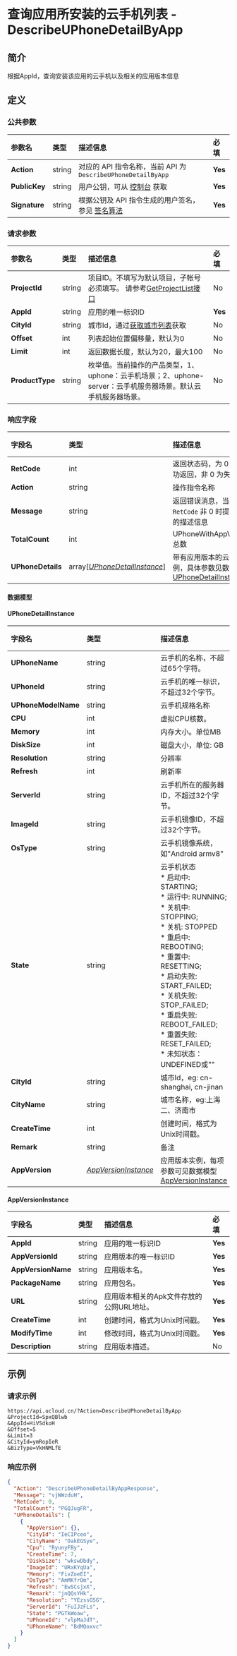 # 查询应用所安装的云手机列表 - DescribeUPhoneDetailByApp

## 简介

根据AppId，查询安装该应用的云手机以及相关的应用版本信息









## 定义

### 公共参数

| 参数名 | 类型 | 描述信息 | 必填 |
|:---|:---|:---|:---|
| **Action**     | string  | 对应的 API 指令名称，当前 API 为 `DescribeUPhoneDetailByApp`                        | **Yes** |
| **PublicKey**  | string  | 用户公钥，可从 [控制台](https://console.ucloud.cn/uapi/apikey) 获取                                             | **Yes** |
| **Signature**  | string  | 根据公钥及 API 指令生成的用户签名，参见 [签名算法](api/summary/signature.md)  | **Yes** |

### 请求参数

| 参数名 | 类型 | 描述信息 | 必填 |
|:---|:---|:---|:---|
| **ProjectId** | string | 项目ID。不填写为默认项目，子帐号必须填写。 请参考[GetProjectList接口](https://docs.ucloud.cn/api/summary/get_project_list) |No|
| **AppId** | string | 应用的唯一标识ID |**Yes**|
| **CityId** | string | 城市Id，通过[获取城市列表](#DescribeUPhoneCities)获取 |No|
| **Offset** | int | 列表起始位置偏移量，默认为0 |No|
| **Limit** | int | 返回数据长度，默认为20，最大100 |No|
| **ProductType** | string | 枚举值。当前操作的产品类型，1、uphone：云手机场景；2、uphone-server：云手机服务器场景。默认云手机服务器场景。 |No|

### 响应字段

| 字段名 | 类型 | 描述信息 | 必填 |
|:---|:---|:---|:---|
| **RetCode** | int | 返回状态码，为 0 则为成功返回，非 0 为失败 |**Yes**|
| **Action** | string | 操作指令名称 |**Yes**|
| **Message** | string | 返回错误消息，当 `RetCode` 非 0 时提供详细的描述信息 |No|
| **TotalCount** | int | UPhoneWithAppVersion总数 |**Yes**|
| **UPhoneDetails** | array[[*UPhoneDetailInstance*](#UPhoneDetailInstance)] | 带有应用版本的云手机实例，具体参数见数据模型 [UPhoneDetailInstanc](#UPhoneDetailInstanc) |**Yes**|

#### 数据模型


#### UPhoneDetailInstance

| 字段名 | 类型 | 描述信息 | 必填 |
|:---|:---|:---|:---|
| **UPhoneName** | string | 云手机的名称，不超过65个字符。<br /> |No|
| **UPhoneId** | string | 云手机的唯一标识，不超过32个字节。<br /> |No|
| **UPhoneModelName** | string | 云手机规格名称<br /> |No|
| **CPU** | int | 虚拟CPU核数。<br /> |No|
| **Memory** | int | 内存大小。单位MB<br /> |No|
| **DiskSize** | int | 磁盘大小，单位: GB<br /> |No|
| **Resolution** | string | 分辨率<br /> |No|
| **Refresh** | int | 刷新率<br /> |No|
| **ServerId** | string | 云手机所在的服务器ID，不超过32个字节。<br /> |No|
| **ImageId** | string | 云手机镜像ID，不超过32个字节。<br /> |No|
| **OsType** | string | 云手机镜像系统，如"Android armv8"<br /> |No|
| **State** | string | 云手机状态<br />* 启动中: STARTING; <br />* 运行中: RUNNING; <br />* 关机中: STOPPING; <br />* 关机: STOPPED <br />* 重启中: REBOOTING; <br />* 重置中: RESETTING; <br />* 启动失败: START_FAILED; <br />* 关机失败: STOP_FAILED; <br />* 重启失败: REBOOT_FAILED; <br />* 重置失败: RESET_FAILED; <br />* 未知状态：UNDEFINED或""<br /> |No|
| **CityId** | string | 城市Id，eg: cn-shanghai, cn-jinan<br /> |No|
| **CityName** | string | 城市名称，eg:上海二、济南市<br /> |No|
| **CreateTime** | int | 创建时间，格式为Unix时间戳。<br /> |No|
| **Remark** | string | 备注<br /> |No|
| **AppVersion** | [*AppVersionInstance*](#AppVersionInstance) | 应用版本实例，每项参数可见数据模型 [AppVersionInstance](#AppVersionInstance)<br /> |No|

#### AppVersionInstance

| 字段名 | 类型 | 描述信息 | 必填 |
|:---|:---|:---|:---|
| **AppId** | string | 应用的唯一标识ID |**Yes**|
| **AppVersionId** | string | 应用版本的唯一标识ID |**Yes**|
| **AppVersionName** | string | 应用版本名。 |**Yes**|
| **PackageName** | string | 应用包名。 |**Yes**|
| **URL** | string | 应用版本相关的Apk文件存放的公网URL地址。<br /> |**Yes**|
| **CreateTime** | int | 创建时间，格式为Unix时间戳。 |**Yes**|
| **ModifyTime** | int | 修改时间，格式为Unix时间戳。 |**Yes**|
| **Description** | string | 应用版本描述。 |No|

## 示例

### 请求示例
    
```
https://api.ucloud.cn/?Action=DescribeUPhoneDetailByApp
&ProjectId=SpxQBlwb
&AppId=HiVSdkoH
&Offset=5
&Limit=3
&CityId=ymRopIeR
&BizType=VkHNMLfE
```

### 响应示例
    
```json
{
  "Action": "DescribeUPhoneDetailByAppResponse",
  "Message": "vjWWzduH",
  "RetCode": 0,
  "TotalCount": "PGQJugFR",
  "UPhoneDetails": [
    {
      "AppVersion": {},
      "CityId": "IeCIPceo",
      "CityName": "OakEGSye",
      "Cpu": "RyunyFBy",
      "CreateTime": 7,
      "DiskSize": "wkswDbdy",
      "ImageId": "URxKYqUa",
      "Memory": "FivZoeEI",
      "OsType": "AmMKfrOm",
      "Refresh": "EwSCsjxX",
      "Remark": "jnQQsYHk",
      "Resolution": "YEzssGSG",
      "ServerId": "FuIJzFLs",
      "State": "PGTkWoaw",
      "UPhoneId": "vlpMaJdT",
      "UPhoneName": "BdMQoxvc"
    }
  ]
}
```





